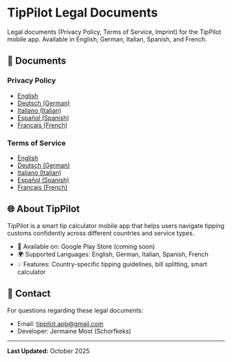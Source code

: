 # TipPilot Legal Documents

Legal documents (Privacy Policy, Terms of Service, Imprint) for the TipPilot mobile app.
Available in English, German, Italian, Spanish, and French.

## 📄 Documents

### Privacy Policy
- [English](privacy_policy_en.md)
- [Deutsch (German)](privacy_policy_de.md)
- [Italiano (Italian)](privacy_policy_it.md)
- [Español (Spanish)](privacy_policy_es.md)
- [Français (French)](privacy_policy_fr.md)

### Terms of Service
- [English](terms_of_service_en.md)
- [Deutsch (German)](terms_of_service_de.md)
- [Italiano (Italian)](terms_of_service_it.md)
- [Español (Spanish)](terms_of_service_es.md)
- [Français (French)](terms_of_service_fr.md)

## 🌐 About TipPilot

TipPilot is a smart tip calculator mobile app that helps users navigate tipping customs confidently across different countries and service types.

- 📱 Available on: Google Play Store (coming soon)
- 🌍 Supported Languages: English, German, Italian, Spanish, French
- 💡 Features: Country-specific tipping guidelines, bill splitting, smart calculator

## 📮 Contact

For questions regarding these legal documents:
- Email: tippilot.app@gmail.com
- Developer: Jermaine Most (Schorfkeks)

---

**Last Updated:** October 2025
